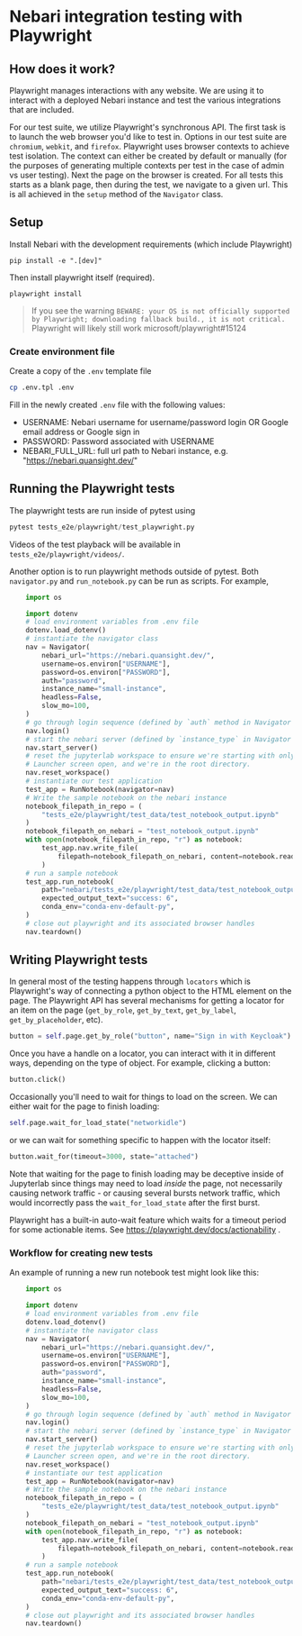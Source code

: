 # Nebari integration testing with Playwright


## How does it work?

Playwright manages interactions with any website. We are using it to interact
with a deployed Nebari instance and test the various integrations that are
included.

For our test suite, we utilize Playwright's synchronous API. The first task
is to launch the web browser you'd like to test in. Options in our test suite
are `chromium`, `webkit`, and `firefox`. Playwright uses browser contexts to
achieve test isolation. The context can either be created by default or
manually (for the purposes of generating multiple contexts per test in the case
of admin vs user testing). Next the page on the browser is created. For all
tests this starts as a blank page, then during the test, we navigate to a given
url. This is all achieved in the `setup` method of the `Navigator` class.

## Setup

Install Nebari with the development requirements (which include Playwright)

`pip install -e ".[dev]"`

Then install playwright itself (required).

`playwright install`

> If you see the warning `BEWARE: your OS is not officially supported by Playwright; downloading fallback build., it is not critical.` Playwright will likely still work microsoft/playwright#15124

### Create environment file

Create a copy of the `.env` template file

```bash
cp .env.tpl .env
```

Fill in the newly created `.env` file with the following values:

* USERNAME: Nebari username for username/password login OR Google email address or Google sign in
* PASSWORD: Password associated with USERNAME
* NEBARI_FULL_URL: full url path to Nebari instance, e.g. "https://nebari.quansight.dev/"

## Running the Playwright tests

The playwright tests are run inside of pytest using

```python
pytest tests_e2e/playwright/test_playwright.py
```

Videos of the test playback will be available in `tests_e2e/playwright/videos/`.

Another option is to run playwright methods outside of pytest. Both
`navigator.py` and `run_notebook.py` can be run as scripts. For example,

```python
    import os

    import dotenv
    # load environment variables from .env file
    dotenv.load_dotenv()
    # instantiate the navigator class
    nav = Navigator(
        nebari_url="https://nebari.quansight.dev/",
        username=os.environ["USERNAME"],
        password=os.environ["PASSWORD"],
        auth="password",
        instance_name="small-instance",
        headless=False,
        slow_mo=100,
    )
    # go through login sequence (defined by `auth` method in Navigator class)
    nav.login()
    # start the nebari server (defined by `instance_type` in Navigator class)
    nav.start_server()
    # reset the jupyterlab workspace to ensure we're starting with only the
    # Launcher screen open, and we're in the root directory.
    nav.reset_workspace()
    # instantiate our test application
    test_app = RunNotebook(navigator=nav)
    # Write the sample notebook on the nebari instance
    notebook_filepath_in_repo = (
        "tests_e2e/playwright/test_data/test_notebook_output.ipynb"
    )
    notebook_filepath_on_nebari = "test_notebook_output.ipynb"
    with open(notebook_filepath_in_repo, "r") as notebook:
        test_app.nav.write_file(
            filepath=notebook_filepath_on_nebari, content=notebook.read()
        )
    # run a sample notebook
    test_app.run_notebook(
        path="nebari/tests_e2e/playwright/test_data/test_notebook_output.ipynb",
        expected_output_text="success: 6",
        conda_env="conda-env-default-py",
    )
    # close out playwright and its associated browser handles
    nav.teardown()
```

## Writing Playwright tests

In general most of the testing happens through `locators` which is Playwright's
way of connecting a python object to the HTML element on the page.
The Playwright API has several mechanisms for getting a locator for an item on
the page (`get_by_role`, `get_by_text`, `get_by_label`, `get_by_placeholder`,
etc).

```python
button = self.page.get_by_role("button", name="Sign in with Keycloak")
```

Once you have a handle on a locator, you can interact with it in different ways,
depending on the type of object. For example, clicking
a button:

```python
button.click()
```

Occasionally you'll need to wait for things to load on the screen. We can
either wait for the page to finish loading:

```python
self.page.wait_for_load_state("networkidle")
```

or we can wait for something specific to happen with the locator itself:

```python
button.wait_for(timeout=3000, state="attached")
```

Note that waiting for the page to finish loading may be deceptive inside of
Jupyterlab since things may need to load _inside_ the page, not necessarily
causing network traffic - or causing several bursts network traffic, which
would incorrectly pass the `wait_for_load_state` after the first burst.

Playwright has a built-in auto-wait feature which waits for a timeout period
for some actionable items. See https://playwright.dev/docs/actionability .

### Workflow for creating new tests

An example of running a new run notebook test might look like this:

```python
    import os

    import dotenv
    # load environment variables from .env file
    dotenv.load_dotenv()
    # instantiate the navigator class
    nav = Navigator(
        nebari_url="https://nebari.quansight.dev/",
        username=os.environ["USERNAME"],
        password=os.environ["PASSWORD"],
        auth="password",
        instance_name="small-instance",
        headless=False,
        slow_mo=100,
    )
    # go through login sequence (defined by `auth` method in Navigator class)
    nav.login()
    # start the nebari server (defined by `instance_type` in Navigator class)
    nav.start_server()
    # reset the jupyterlab workspace to ensure we're starting with only the
    # Launcher screen open, and we're in the root directory.
    nav.reset_workspace()
    # instantiate our test application
    test_app = RunNotebook(navigator=nav)
    # Write the sample notebook on the nebari instance
    notebook_filepath_in_repo = (
        "tests_e2e/playwright/test_data/test_notebook_output.ipynb"
    )
    notebook_filepath_on_nebari = "test_notebook_output.ipynb"
    with open(notebook_filepath_in_repo, "r") as notebook:
        test_app.nav.write_file(
            filepath=notebook_filepath_on_nebari, content=notebook.read()
        )
    # run a sample notebook
    test_app.run_notebook(
        path="nebari/tests_e2e/playwright/test_data/test_notebook_output.ipynb",
        expected_output_text="success: 6",
        conda_env="conda-env-default-py",
    )
    # close out playwright and its associated browser handles
    nav.teardown()
```
